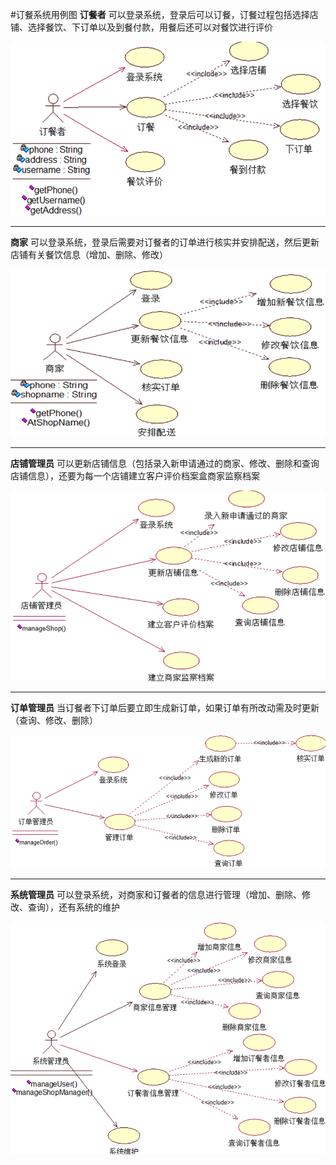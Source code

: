 #订餐系统用例图
**订餐者**
可以登录系统，登录后可以订餐，订餐过程包括选择店铺、选择餐饮、下订单以及到餐付款，用餐后还可以对餐饮进行评价

![Alt text](https://github.com/WebEngineeringAndSystem/Web_Task4_UsecaseDiagram/blob/master/1.PNG)

--------
**商家**
可以登录系统，登录后需要对订餐者的订单进行核实并安排配送，然后更新店铺有关餐饮信息（增加、删除、修改）

![Alt text](https://github.com/WebEngineeringAndSystem/Web_Task4_UsecaseDiagram/blob/master/2.PNG)

-----
**店铺管理员**
可以更新店铺信息（包括录入新申请通过的商家、修改、删除和查询店铺信息），还要为每一个店铺建立客户评价档案盒商家监察档案

![Alt text](https://github.com/WebEngineeringAndSystem/Web_Task4_UsecaseDiagram/blob/master/3.PNG)

----
**订单管理员**
当订餐者下订单后要立即生成新订单，如果订单有所改动需及时更新（查询、修改、删除）

![Alt text](https://github.com/WebEngineeringAndSystem/Web_Task4_UsecaseDiagram/blob/master/4.PNG)

------
**系统管理员**
可以登录系统，对商家和订餐者的信息进行管理（增加、删除、修改、查询），还有系统的维护

![Alt text](https://github.com/WebEngineeringAndSystem/Web_Task4_UsecaseDiagram/blob/master/5.PNG)